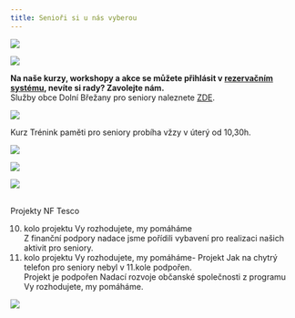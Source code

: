 ```yaml
---
title: Senioři si u nás vyberou
---
```

![](/images/uploads/senior_web.jpg)

![](/images/uploads/seniori_vanoce.jpg)

**Na  naše kurzy, workshopy a akce se můžete přihlásit v [rezervačním systému](https://vigvam.webooker.eu/), nevíte si rady? Zavolejte nám.** \
Služby obce Dolní Břežany pro seniory naleznete [ZDE](https://www.dolnibrezany.cz/socialni%2Dzabezpeceni/ms-16432/p1=16432).

![](/images/uploads/akce_senior.jpg)

Kurz Trénink paměti pro seniory probíha vžzy v úterý od 10,30h.

![](/images/uploads/web_aj_senior.jpg)

![](/images/uploads/pamet.jpg)

![](/images/uploads/banery_vigvam-3-.jpg)

\
Projekty  NF Tesco

10. kolo projektu Vy rozhodujete, my pomáháme\
    Z finanční podpory nadace jsme pořídili vybavení pro realizaci našich aktivit pro seniory.
11. kolo projektu Vy rozhodujete, my pomáháme- Projekt Jak na chytrý telefon pro seniory nebyl v 11.kole podpořen. \
    Projekt je podpořen Nadací rozvoje občanské společnosti z programu Vy rozhodujete, my pomáháme.

![](/images/uploads/tesco.jpg)